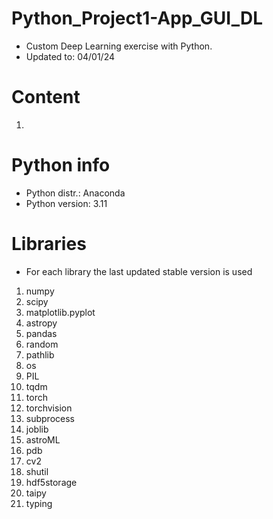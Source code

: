 # Python_Project1-App_GUI_DL
- Custom Deep Learning exercise with Python.
- Updated to: 04/01/24


# Content
1. 


# Python info
- Python distr.: Anaconda
- Python version: 3.11


# Libraries
- For each library the last updated stable version is used

1. numpy
2. scipy
3. matplotlib.pyplot
4. astropy
5. pandas
6. random
7. pathlib
8. os
9. PIL
10. tqdm
11. torch
12. torchvision
13. subprocess
14. joblib
15. astroML
16. pdb
17. cv2
18. shutil
19. hdf5storage
20. taipy
21. typing
